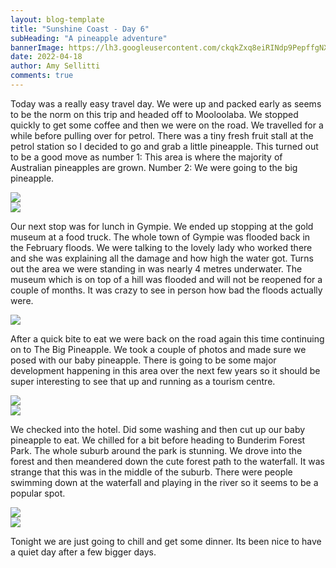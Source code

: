 ```yaml
---
layout: blog-template
title: "Sunshine Coast - Day 6"
subHeading: "A pineapple adventure"
bannerImage: https://lh3.googleusercontent.com/ckqkZxq8eiRINdp9PepffgNXqiJbX1-F_wQXy1YglcHRLSDc2k_m4H7c_DhfU0CjfOy1iJMvWCT2w6Af3vbFAf50LTRhmn3ZL0hupK1S9M3OVjahYrTSjjr2kIACTOTAlahD1CvpEgs=w2400
date: 2022-04-18
author: Amy Sellitti
comments: true
---
```


Today was a really easy travel day. We were up and packed early as seems to be the norm on this trip and headed off to Mooloolaba. We stopped quickly to get some coffee and then we were on the road. We travelled for a while before pulling over for petrol. There was a tiny fresh fruit stall at the petrol station so I decided to go and grab a little pineapple. This turned out to be a good move as number 1: This area is where the majority of Australian pineapples are grown. Number 2: We were going to the big pineapple. 

<div class="center-image"><img src="https://lh3.googleusercontent.com/a7Jex1av13sPtoCQDvICW_-AANnoPeEVWHr8Dh6lg4d8T0KXBUcI6w61zGjhq9olsnqPZIbNK3A_IaBYK28ZxceFHwyxVAbzzafWx4UNMmFYiHv1UOpLo8Hoioa9prOs5FdQGHGqwSs=w2400" /></div>
<div class="center-image"><img src="https://lh3.googleusercontent.com/Nb7yJK0bU2VfXWy0WTiQvEQ3lS8IzJxlTtmbHSXBJrUNwejB8P0qTaWDNmQd3mszHUhHe6eNOzBTTQPTU60vHyrQ67HE5g1agJt4YTndZ4PQFQ6fCnUeBbhMJZf9G5LUrD_4jG1zHFg=w2400" /></div>


Our next stop was for lunch in Gympie. We ended up stopping at the gold museum at a food truck. The whole town of Gympie was flooded back in the February floods. We were talking to the lovely lady who worked there and she was explaining all the damage and how high the water got. Turns out the area we were standing in was nearly 4 metres underwater. The museum which is on top of a hill was flooded and will not be reopened for a couple of months. It was crazy to see in person how bad the floods actually were.

<div class="center-image"><img src="https://lh3.googleusercontent.com/bbaBVbZ5Nf-ZF2kzHDb6RBjn2hxovJZcpnsbdrLwWkoCnG5qAdrb19eke_4DwNDG0lbyPuEOvWBZAHfqekxYj-BL4-p_Y8leFvrxOVZetBqf5hqg6gqGcZ3ilqGE4sLv8DOOavqHxZE=w2400" /></div>


After a quick bite to eat we were back on the road again this time continuing on to The Big Pineapple. We took a couple of photos and made sure we posed with our baby pineapple. There is going to be some major development happening in this area over the next few years so it should be super interesting to see that up and running as a tourism centre.

<div class="center-image"><img src="https://lh3.googleusercontent.com/N64wSeGpD_vSv8pMi1XyOZ-rnLkF6bCLzPnWbBB34QzOnXhHNucjGCJILzHJSCcw-J-PsKmPVTRHqLbx63nr1s7kY3oyodfm2QmLugj_y7mUWniE4Htg7URU52OgtYXM_rWgpisfDSM=w2400" /></div>
<div class="center-image"><img src="https://lh3.googleusercontent.com/ckqkZxq8eiRINdp9PepffgNXqiJbX1-F_wQXy1YglcHRLSDc2k_m4H7c_DhfU0CjfOy1iJMvWCT2w6Af3vbFAf50LTRhmn3ZL0hupK1S9M3OVjahYrTSjjr2kIACTOTAlahD1CvpEgs=w2400" /></div>


We checked into the hotel. Did some washing and then cut up our baby pineapple to eat. We chilled for a bit before heading to Bunderim Forest Park. The whole suburb around the park is stunning. We drove into the forest and then meandered down the cute forest path to the waterfall. It was strange that this was in the middle of the suburb. There were people swimming down at the waterfall and playing in the river so it seems to be a popular spot. 
<div class="center-image"><img src="https://lh3.googleusercontent.com/6sZy1TOTQ9ukv8c0MgHao6HhkjtFnwrQgNwUVAPX2JDTEzfs4awAJS8jlQ32RjoProYkUcGtBmFRAvkUBT0E02e42ddtnacPHxYHLLbwb_5pZ8jBSA-O8XNwy4l-EeY-caB_L9kjP58=w2400" /></div>
<div class="center-image"><img src="https://lh3.googleusercontent.com/swdSF5xprJwONBandFalSGF9ZqMRXOv5_fmeudZJLM3gR8chg_3t0i3IrDpmQPRpOZNu0p7H00myvmhIMHKZ95YM55EC_XKgpUmg8H3Vr1eporD_pASpzBhmIDx7EGZJUMpFRILaITc=w2400" /></div>

Tonight we are just going to chill and get some dinner. Its been nice to have a quiet day after a few bigger days. 